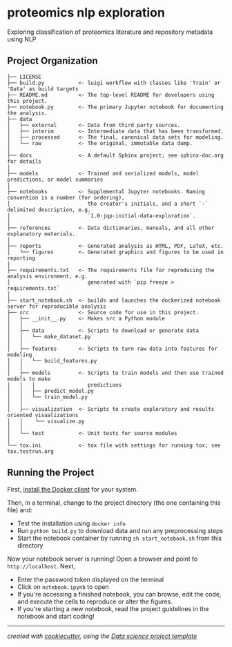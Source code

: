 # proteomics nlp exploration

Exploring classification of proteomics literature and repository metadata using NLP

## Project Organization

    ├── LICENSE
    ├── build.py           <- luigi workflow with classes like 'Train' or 'Data' as build targets
    ├── README.md          <- The top-level README for developers using this project.
    ├── notebook.py        <- The primary Jupyter notebook for documenting the analysis.
    ├── data
    │   ├── external       <- Data from third party sources.
    │   ├── interim        <- Intermediate data that has been transformed.
    │   ├── processed      <- The final, canonical data sets for modeling.
    │   └── raw            <- The original, immutable data dump.
    │
    ├── docs               <- A default Sphinx project; see sphinx-doc.org for details
    │
    ├── models             <- Trained and serialized models, model predictions, or model summaries
    │
    ├── notebooks          <- Supplemental Jupyter notebooks. Naming convention is a number (for ordering),
    │                         the creator's initials, and a short `-` delimited description, e.g.
    │                         `1.0-jqp-initial-data-exploration`.
    │
    ├── references         <- Data dictionaries, manuals, and all other explanatory materials.
    │
    ├── reports            <- Generated analysis as HTML, PDF, LaTeX, etc.
    │   └── figures        <- Generated graphics and figures to be used in reporting
    │
    ├── requirements.txt   <- The requirements file for reproducing the analysis environment, e.g.
    │                         generated with `pip freeze > requirements.txt`
    │
    ├── start_notebook.sh  <- builds and launches the dockerized notebook server for reproducible analysis
    ├── src                <- Source code for use in this project.
    │   ├── __init__.py    <- Makes src a Python module
    │   │
    │   ├── data           <- Scripts to download or generate data
    │   │   └── make_dataset.py
    │   │
    │   ├── features       <- Scripts to turn raw data into features for modeling
    │   │   └── build_features.py
    │   │
    │   ├── models         <- Scripts to train models and then use trained models to make
    │   │   │                 predictions
    │   │   ├── predict_model.py
    │   │   └── train_model.py
    │   │
    │   ├── visualization  <- Scripts to create exploratory and results oriented visualizations
    │   │    └── visualize.py
    │   │
    │   └── test           <- Unit tests for source modules
    │
    └── tox.ini            <- tox file with settings for running tox; see tox.testrun.org

## Running the Project

First, [install the Docker client](http://docs.docker.com) for your system.

Then, in a terminal, change to the project directory (the one containing this file) and:

- Test the installation using `docker info`
- Run `python build.py` to download data and run any preprocessing steps
- Start the notebook container by running `sh start_notebook.sh` from this directory

Now your notebook server is running! Open a browser and point to `http://localhost`. Next,

- Enter the password token displayed on the terminal
- Click on `notebook.ipynb` to open
- If you're accessing a finished notebook, you can browse, edit the code, and execute the cells to reproduce or alter the figures.
- If you're starting a new notebook, read the project guidelines in the notebook and start coding!

---
*created with [cookiecutter](http://cookiecutter.readthedocs.io/en/latest/), using the [Data science project template](https://github.com/austinkeller/datascience-project-template)*
